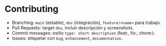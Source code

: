 # Contributing

- Branching: `main` (estable), `dev` (integración), `feature/<name>` para trabajo.
- Pull Requests: target `dev`, incluir descripción y screenshots.
- Commit messages: estilo `type: short description` (feat:, fix:, chore:).
- Issues: etiquetar con `bug`, `enhancement`, `documentation`.
